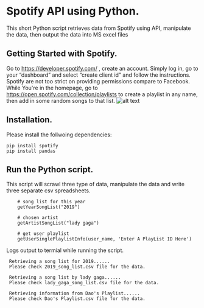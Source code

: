 # Spotify API using Python.
This short Python script retrieves data from Spotify using API, manipulate the data, then output the data into MS excel files  

## Getting Started with Spotify.
Go to https://developer.spotify.com/ , create an account. Simply log in, go to your “dashboard” and select “create client id” and follow the instructions. Spotify are not too strict on providing permissions compare to Facebook.
While You're in the homepage, go to https://open.spotify.com/collection/playlists to create a playlist in any name, then add in some random songs to that list.
![alt text](http://i63.tinypic.com/2qlfn8m.jpg)

## Installation.
Please install the follwoing dependencies:
```
pip install spotify
pip install pandas
```
## Run the Python script.
This script will scrawl three type of data, manipulate the data and write three separate csv spreadsheets.
```
    # song list for this year
    getYearSongList("2019")

    # chosen artist
    getArtistSongList("lady gaga")
    
    # get user playlist
    getUserSinglePlaylistInfo(user_name, 'Enter A PlayList ID Here') 
 ```
 Logs output to termial while running the script.
 ```
  Retrieving a song list for 2019......
  Please check 2019_song_list.csv file for the data.

  Retrieving a song list by lady gaga......
  Please check lady_gaga_song_list.csv file for the data.

  Retrieving information from Dao's Playlist......
  Please check Dao's Playlist.csv file for the data.
 ```
 
